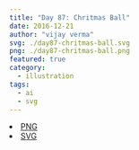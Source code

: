 ```yaml
---
title: "Day 87: Chritmas Ball"
date: 2016-12-21
author: "vijay verma"
svg: ./day87-chritmas-ball.svg
png: ./day87-chritmas-ball.png
featured: true
category:
  - illustration
tags:
  - ai
  - svg
---
```

<li><a href="./day87-chritmas-ball.png" download className="btn-png">PNG</a></li>
<li><a href="./day87-chritmas-ball.svg" download className="btn-svg">SVG</a></li>
